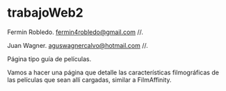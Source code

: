 # trabajoWeb2
  
Fermin Robledo. fermin4robledo@gmail.com //.

Juan Wagner. aguswagnercalvo@hotmail.com //.

Página tipo guía de películas.

Vamos a hacer una página que detalle las características filmográficas de las películas que sean allí cargadas, similar a FilmAffinity.
